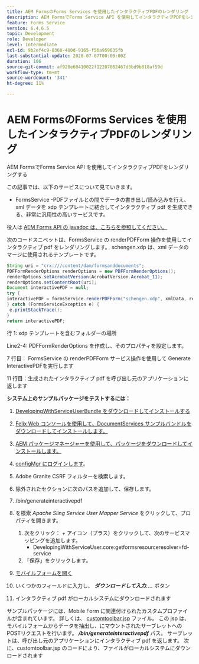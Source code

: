 ```yaml
---
title: AEM FormsのForms Services を使用したインタラクティブPDFのレンダリング
description: AEM FormsでForms Service API を使用してインタラクティブPDFをレンダリングする
feature: Forms Service
version: 6.4,6.5
topic: Development
role: Developer
level: Intermediate
exl-id: 9b2ef4c9-8360-480d-9165-f56a959635fb
last-substantial-update: 2020-07-07T00:00:00Z
duration: 106
source-git-commit: af928e60410022f12207082467d3bd9b818af59d
workflow-type: tm+mt
source-wordcount: '341'
ht-degree: 11%

---
```


# AEM FormsのForms Services を使用したインタラクティブPDFのレンダリング

AEM FormsでForms Service API を使用してインタラクティブPDFをレンダリングする

この記事では、以下のサービスについて見ていきます。

* FormsService -PDFファイルとの間でデータの書き出し/読み込みを行え、xml データを xdp テンプレートに結合してインタラクティブ pdf を生成できる、非常に汎用性の高いサービスです。

役人は [AEM Forms API の javadoc は、こちらを参照してください。](https://helpx.adobe.com/aem-forms/6/javadocs/com/adobe/fd/output/api/package-summary.html)

次のコードスニペットは、FormsService の renderPDFForm 操作を使用してインタラクティブ pdf をレンダリングします。 schengen.xdp は、xml データのマージに使用されるテンプレートです。

```java
String uri = "crx:///content/dam/formsanddocuments";
PDFFormRenderOptions renderOptions = new PDFFormRenderOptions();
renderOptions.setAcrobatVersion(AcrobatVersion.Acrobat_11);
renderOptions.setContentRoot(uri);
Document interactivePDF = null;
try {
interactivePDF = formsService.renderPDFForm("schengen.xdp", xmlData, renderOptions);
} catch (FormsServiceException e) {
 e.printStackTrace();
}
return interactivePDF;
```

行 1: xdp テンプレートを含むフォルダーの場所

Line2-4: PDFFormRenderOptions を作成し、そのプロパティを設定します。

7 行目： FormsService の renderPDFForm サービス操作を使用して Generate InteractivePDFを実行します

11 行目：生成されたインタラクティブ pdf を呼び出し元のアプリケーションに返します

**システム上のサンプルパッケージをテストするには：**
1. [DevelopingWithServiceUserBundle をダウンロードしてインストールする](/help/forms/assets/common-osgi-bundles/DevelopingWithServiceUser.jar)
1. [Felix Web コンソールを使用して、DocumentServices サンプルバンドルをダウンロードしてインストールします。](/help/forms/assets/common-osgi-bundles/AEMFormsDocumentServices.core-1.0-SNAPSHOT.jar)
1. [AEM パッケージマネージャーを使用して、パッケージをダウンロードしてインストールします。](assets/downloadinteractivepdffrommobileform.zip)

1. [configMgr にログインします](http://localhost:4502/system/console/configMgr)。
1. Adobe Granite CSRF フィルターを検索します。
1. 除外されたセクションに次のパスを追加して、保存します。
1. /bin/generateinteractivepdf
1. を検索 _Apache Sling Service User Mapper Service_ をクリックして、プロパティを開きます。
   1. 次をクリック： *+* アイコン（プラス）をクリックして、次のサービスマッピングを追加します。
      * DevelopingWithServiceUser.core:getformsresourceresolver=fd-service
   1. 「保存」をクリックします。
1. [モバイルフォームを開く](http://localhost:4502/content/dam/formsanddocuments/schengen.xdp/jcr:content)
1. いくつかのフィールドに入力し、 ***ダウンロードして入力....*** ボタン
1. インタラクティブ pdf がローカルシステムにダウンロードされます


サンプルパッケージには、Mobile Form に関連付けられたカスタムプロファイルが含まれています。 詳しくは、 [customtoolbar.jsp](http://localhost:4502/apps/AEMFormsDemoListings/customprofiles/addImageToMobileForm/demo/customtoolbar.jsp) ファイル。 この jsp は、モバイルフォームからデータを抽出し、にマウントされたサーブレットへのPOSTリクエストを行います。 ***/bin/generateinteractivepdf*** パス。 サーブレットは、呼び出し元のアプリケーションにインタラクティブ pdf を返します。 次に、customtoolbar.jsp のコードにより、ファイルがローカルシステムにダウンロードされます
